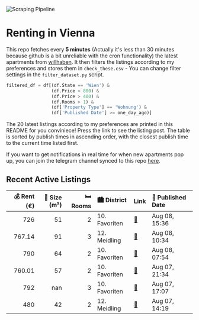 ![Scraping Pipeline](https://github.com/AthomsG/renting-in-vienna/actions/workflows/run_pipeline.yml/badge.svg)


# Renting in Vienna

This repo fetches every **5 minutes** (Actually it's less than 30 minutes because github is a bit unreliable with the cron functionality) the latest apartments from [willhaben](https://www.willhaben.at/).
It then filters the listings according to my preferences and stores them in `check_these.csv` - You can change filter settings in the `filter_dataset.py` script.

```python
filtered_df = df[(df.State == 'Wien') & 
                 (df.Price < 800) &
                 (df.Price > 400) &
                 (df.Rooms > 1) &
                 (df['Property Type'] == 'Wohnung') &
                 (df['Published Date'] >= one_day_ago)]
```

The 20 latest listings according to my preferences are printed in this README for you conviniece! Press the link to see the listing post.
The table is sorted by publish times in ascending order, with the closest publish time to the current time listed first.

If you want to get notifications in real time for when new apartments pop up, you can join the telegram channel synced to this repo [here](https://t.me/+1HPAYOf5BSsyNTlk).

## Recent Active Listings

|   💰 Rent (€) |   📏 Size (m²) |   🛏️ Rooms | 🏙️ District   | Link                                                                                                                                                       | 📅 Published Date   |
|-------------:|--------------:|-----------:|:--------------|:-----------------------------------------------------------------------------------------------------------------------------------------------------------|:-------------------|
|       726    |            51 |          2 | 10. Favoriten | [🔗](https://www.willhaben.at/iad/immobilien/d/mietwohnungen/wien/wien-1100-favoriten/helle-mietwohnung-859830543/)                                         | Aug 08, 15:36      |
|       767.14 |            91 |          3 | 12. Meidling  | [🔗](https://www.willhaben.at/iad/immobilien/d/mietwohnungen/wien/wien-1120-meidling/%2A%2A-3-zimmer-%2A%2A-altbauwohnung-in-zentraler-lage-1773777006/)    | Aug 08, 10:34      |
|       790    |            64 |          2 | 10. Favoriten | [🔗](https://www.willhaben.at/iad/immobilien/d/mietwohnungen/wien/wien-1100-favoriten/helle-wohnung-mit-guter-verkehrsanbindung-1221127411/)                | Aug 08, 07:54      |
|       760.01 |            57 |          2 | 10. Favoriten | [🔗](https://www.willhaben.at/iad/immobilien/d/mietwohnungen/wien/wien-1100-favoriten/2-zimmer-wohnung-nahe-wiener-hauptbahnhof-1098035577/)                | Aug 07, 21:34      |
|       792    |           nan |          3 | 10. Favoriten | [🔗](https://www.willhaben.at/iad/immobilien/d/mietwohnungen/wien/wien-1100-favoriten/wohnen-am-wienerberg---beste-lage-im-s%C3%BCden-von-wien-1351958650/) | Aug 07, 17:07      |
|       480    |            42 |          2 | 12. Meidling  | [🔗](https://www.willhaben.at/iad/immobilien/d/mietwohnungen/wien/wien-1120-meidling/wiener-wohnen---direktvergabe/-42qm/-2-zimmer-1238706475/)             | Aug 07, 14:19      |
